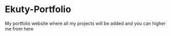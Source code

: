 # Ekuty-Portfolio
My portfolio website where all my projects will be added and you can higher me from here
